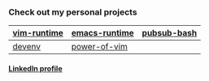 ### Check out my personal projects

| [vim-runtime](https://github.com/chumakd/vim-runtime) | [emacs-runtime](https://github.com/chumakd/emacs-runtime)    | [pubsub-bash](https://github.com/chumakd/homework-pubsub-bash) |
| ----------------------------------------------------- | ------------------------------------------------------------ | ------------------------------------------------------------ |
| [devenv](https://github.com/chumakd/devenv)           | [power-of-vim](https://github.com/chumakd/slides-power-of-vim) |                                                              |

#### [LinkedIn profile](https://www.linkedin.com/in/chumakd)
